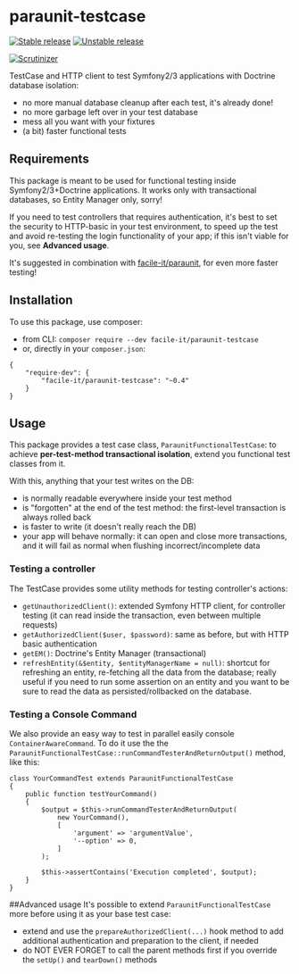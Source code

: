 # paraunit-testcase

[![Stable release][Last stable image]][Packagist link]
[![Unstable release][Last unstable image]][Packagist link]

[![Scrutinizer][Master scrutinizer image]][Master scrutinizer link]

TestCase and HTTP client to test Symfony2/3 applications with Doctrine database isolation:

 * no more manual database cleanup after each test, it's already done!
 * no more garbage left over in your test database
 * mess all you want with your fixtures
 * (a bit) faster functional tests

## Requirements
This package is meant to be used for functional testing inside Symfony2/3+Doctrine applications. It works only with transactional databases, so Entity Manager only, sorry!

If you need to test controllers that requires authentication, it's best to set the security to HTTP-basic in your test environment, to speed up the test and avoid re-testing the login functionality of your app; if this isn't viable for you, see **Advanced usage**.

It's suggested in combination with [facile-it/paraunit](https://github.com/facile-it/paraunit), for even more faster testing!

## Installation
To use this package, use composer:

 * from CLI: `composer require --dev facile-it/paraunit-testcase`
 * or, directly in your `composer.json`:

``` 
{
    "require-dev": {
        "facile-it/paraunit-testcase": "~0.4"
    }
}
```

## Usage
This package provides a test case class, `ParaunitFunctionalTestCase`: to achieve **per-test-method transactional isolation**, extend you functional test classes from it.

With this, anything that your test writes on the DB:

 * is normally readable everywhere inside your test method
 * is "forgotten" at the end of the test method: the first-level transaction is always rolled back
 * is faster to write (it doesn't really reach the DB)
 * your app will behave normally: it can open and close more transactions, and it will fail as normal when flushing incorrect/incomplete data

### Testing a controller
The TestCase provides some utility methods for testing controller's actions:

 * `getUnauthorizedClient()`: extended Symfony HTTP client, for controller testing (it can read inside the transaction, even between multiple requests)
 * `getAuthorizedClient($user, $password)`: same as before, but with HTTP basic authentication
 * `getEM()`: Doctrine's Entity Manager (transactional)
 * `refreshEntity(&$entity, $entityManagerName = null)`: shortcut for refreshing an entity, re-fetching all the data 
 from the database; really useful if you need to run some assertion on an entity and you want to be sure to read the data
 as persisted/rollbacked on the database.

### Testing a Console Command
We also provide an easy way to test in parallel easily console `ContainerAwareCommand`. To do it use the the `ParaunitFunctionalTestCase::runCommandTesterAndReturnOutput()` method, like this:
```
class YourCommandTest extends ParaunitFunctionalTestCase
{
    public function testYourCommand()
    {
        $output = $this->runCommandTesterAndReturnOutput(
            new YourCommand(), 
            [
                'argument' => 'argumentValue',
                '--option' => 0,
            ]
        );
        
        $this->assertContains('Execution completed', $output);
    }
}
```

##Advanced usage
It's possible to extend `ParaunitFunctionalTestCase` more before using it as your base test case:

 * extend and use the `prepareAuthorizedClient(...)` hook method to add additional authentication and preparation to the client, if needed
 * do NOT EVER FORGET to call the parent methods first if you override the `setUp()` and `tearDown()` methods

[Last stable image]: https://poser.pugx.org/facile-it/paraunit-testcase/version.svg
[Last unstable image]: https://poser.pugx.org/facile-it/paraunit-testcase/v/unstable.svg
[Master scrutinizer image]: https://scrutinizer-ci.com/g/facile-it/paraunit/badges/quality-score.png?b=master

[Packagist link]: https://packagist.org/packages/facile-it/paraunit-testcase
[Master scrutinizer link]: https://scrutinizer-ci.com/g/facile-it/paraunit/?branch=master

